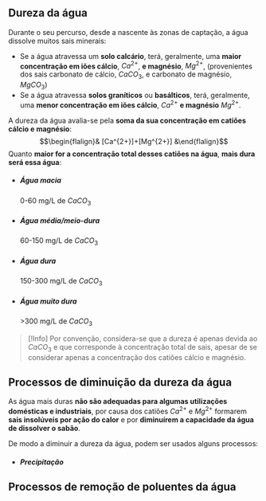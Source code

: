 ## Dureza da água
Durante o seu percurso, desde a nascente às zonas de captação, a água dissolve muitos sais minerais:
- Se a água atravessa um **solo calcário**, terá, geralmente, uma **maior concentração em iões cálcio**, $Ca^{2+}$, **e magnésio**, $Mg^{2+}$, (provenientes dos sais carbonato de cálcio, $CaCO_3$, e carbonato de magnésio, $MgCO_3$)
- Se a água atravessa **solos graníticos** ou **basálticos**, terá, geralmente, uma **menor concentração em iões cálcio**, $Ca^{2+}$ **e magnésio** $Mg^{2+}$.

A dureza da água avalia-se pela **soma da sua concentração em catiões cálcio e magnésio**:
$$\begin{flalign}& [Ca^{2+}]+[Mg^{2+}] &\end{flalign}$$
Quanto **maior for a concentração total desses catiões na água**, **mais dura será essa água**:
- ##### Água macia
	0-60 mg/L de $CaCO_3$
- ##### Água média/meio-dura
	60-150 mg/L de $CaCO_3$
- ##### Água dura
	150-300 mg/L de $CaCO_3$
- ##### Água muito dura
	\>300 mg/L de $CaCO_3$

>[!Info]
>Por convenção, considera-se que a dureza é apenas devida ao $CaCO_3$ e que corresponde à concentração total de sais, apesar de se considerar apenas a concentração dos catiões cálcio e magnésio.

## Processos de diminuição da dureza da água
As água mais duras **não são adequadas para algumas utilizações domésticas e industriais**, por
causa dos catiões $Ca^{2+}$ e $Mg^{2+}$ formarem **sais insolúveis por ação do calor** e por **diminuírem a capacidade da água de dissolver o sabão**.

De modo a diminuir a dureza da água, podem ser usados alguns processos:
- ##### Precipitação
## Processos de remoção de poluentes da água